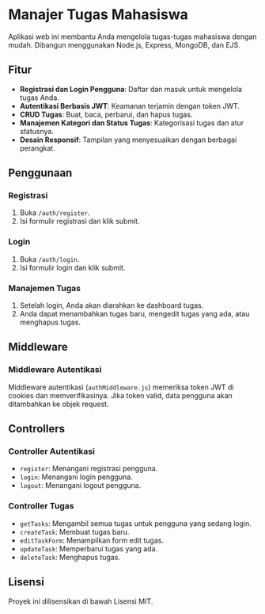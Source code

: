 # Manajer Tugas Mahasiswa
Aplikasi web ini membantu Anda mengelola tugas-tugas mahasiswa dengan mudah. Dibangun menggunakan Node.js, Express, MongoDB, dan EJS.

## Fitur
- **Registrasi dan Login Pengguna**: Daftar dan masuk untuk mengelola tugas Anda.
- **Autentikasi Berbasis JWT**: Keamanan terjamin dengan token JWT.
- **CRUD Tugas**: Buat, baca, perbarui, dan hapus tugas.
- **Manajemen Kategori dan Status Tugas**: Kategorisasi tugas dan atur statusnya.
- **Desain Responsif**: Tampilan yang menyesuaikan dengan berbagai perangkat.

## Penggunaan

### Registrasi

1. Buka `/auth/register`.
2. Isi formulir registrasi dan klik submit.

### Login

1. Buka `/auth/login`.
2. Isi formulir login dan klik submit.

### Manajemen Tugas

1. Setelah login, Anda akan diarahkan ke dashboard tugas.
2. Anda dapat menambahkan tugas baru, mengedit tugas yang ada, atau menghapus tugas.

## Middleware

### Middleware Autentikasi

Middleware autentikasi (`authMiddleware.js`) memeriksa token JWT di cookies dan memverifikasinya. Jika token valid, data pengguna akan ditambahkan ke objek request.

## Controllers

### Controller Autentikasi

- `register`: Menangani registrasi pengguna.
- `login`: Menangani login pengguna.
- `logout`: Menangani logout pengguna.

### Controller Tugas

- `getTasks`: Mengambil semua tugas untuk pengguna yang sedang login.
- `createTask`: Membuat tugas baru.
- `editTaskForm`: Menampilkan form edit tugas.
- `updateTask`: Memperbarui tugas yang ada.
- `deleteTask`: Menghapus tugas.

## Lisensi

Proyek ini dilisensikan di bawah Lisensi MIT.
